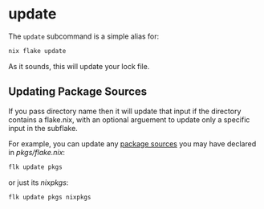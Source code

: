 # update
The `update` subcommand is a simple alias for:
```sh
nix flake update
```
As it sounds, this will update your lock file.

## Updating Package Sources
If you pass directory name then it will update that input if the directory
contains a flake.nix, with an optional arguement to update only a specific
input in the subflake.

For example, you can update any
[package sources](../../pkgs#automatic-source-updates) you may have declared
in _pkgs/flake.nix_:
```sh
flk update pkgs
```
or just its _nixpkgs_:
```sh
flk update pkgs nixpkgs
```
